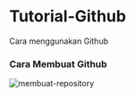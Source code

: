 # Tutorial-Github
Cara menggunakan Github
### Cara Membuat Github

![membuat-repository](https://user-images.githubusercontent.com/92714725/137731862-4552b7d4-775e-4404-af67-7a4ac698b45f.png)
